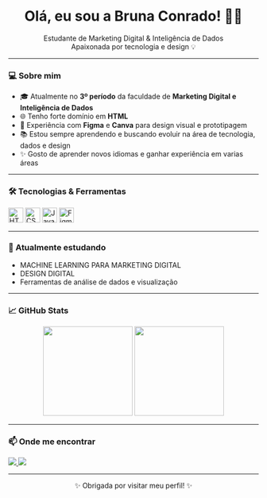 <h1 align="center">Olá, eu sou a Bruna Conrado! 👩‍💻</h1>

<p align="center">
  Estudante de Marketing Digital & Inteligência de Dados<br>
  Apaixonada por tecnologia e design 💡
</p>

---

### 💻 Sobre mim

- 🎓 Atualmente no **3º período** da faculdade de **Marketing Digital e Inteligência de Dados**  
- 🌐 Tenho forte domínio em **HTML**
- 🎨 Experiência com **Figma** e **Canva** para design visual e prototipagem
- 📚 Estou sempre aprendendo e buscando evoluir na área de tecnologia, dados e design
- ✨ Gosto de aprender novos idiomas e ganhar experiência em varias áreas

---

### 🛠️ Tecnologias & Ferramentas

<div align="left">
  <img src="https://cdn.jsdelivr.net/gh/devicons/devicon/icons/html5/html5-original.svg" height="30" alt="HTML5" title="HTML5"/>
  <img src="https://cdn.jsdelivr.net/gh/devicons/devicon/icons/css3/css3-original.svg" height="30" alt="CSS3" title="CSS3"/>
  <img src="https://cdn.jsdelivr.net/gh/devicons/devicon/icons/javascript/javascript-original.svg" height="30" alt="JavaScript" title="JavaScript"/>
  <img src="https://cdn.jsdelivr.net/gh/devicons/devicon/icons/figma/figma-original.svg" height="30" alt="Figma" title="Figma"/>
</div>

---

### 🌱 Atualmente estudando

- MACHINE LEARNING PARA MARKETING DIGITAL
- DESIGN DIGITAL
- Ferramentas de análise de dados e visualização

---

### 📈 GitHub Stats

<div align="center">
  <img height="180em" src="https://github-readme-stats.vercel.app/api?username=brunaconrado&show_icons=true&theme=radical" />
  <img height="180em" src="https://github-readme-stats.vercel.app/api/top-langs/?username=brunaconrado&layout=compact&theme=radical" />
</div>

---

### 📫 Onde me encontrar

<div align="left">
  <a href="" target="_blank">
    <img src="https://img.shields.io/badge/LinkedIn-%230077B5.svg?&style=for-the-badge&logo=linkedin&logoColor=white" />
  </a>
  <a href="mailto:bruna.veloso@cdados.uniceplac.edu.br">
    <img src="https://img.shields.io/badge/Email-D14836?style=for-the-badge&logo=gmail&logoColor=white" />
  </a>
</div>

---

<p align="center">✨ Obrigada por visitar meu perfil! ✨</p>

